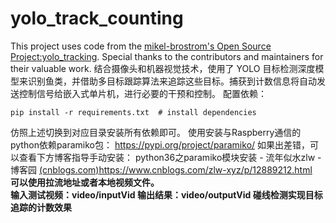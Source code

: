 # yolo_track_counting
This project uses code from the [mikel-brostrom's Open Source Project:yolo_tracking](https://github.com/mikel-brostrom/yolo_tracking).
Special thanks to the contributors and maintainers for their valuable work.
结合摄像头和机器视觉技术，使用了 YOLO  目标检测深度模型来识别鱼类，并借助多目标跟踪算法来追踪这些目标。捕获到计数信息将自动发送控制信号给嵌入式单片机，进行必要的干预和控制。
配置依赖：  
 ```
pip install -r requirements.txt  # install dependencies
```
仿照上述切换到对应目录安装所有依赖即可。
使用安装与Raspberry通信的python依赖paramiko包：
https://pypi.org/project/paramiko/
如果出差错，可以查看下方博客指导手动安装：
python36之paramiko模块安装 - 流年似水zlw - 博客园 [(cnblogs.com)](https://www.cnblogs.com/zlw-xyz/p/12889212.html)https://www.cnblogs.com/zlw-xyz/p/12889212.html  
**可以使用拉流地址或者本地视频文件。  
输入测试视频：video/inputVid
输出结果：video/outputVid
碰线检测实现目标追踪的计数效果**
